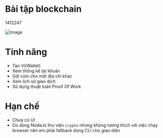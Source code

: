 # Bài tập blockchain
1412247

![image](https://user-images.githubusercontent.com/16438204/166900482-38a84ace-11d7-412d-8cee-e3d4b32c4555.png)


# Tính năng
- Tạo Ví(Wallet)
- Xem thống kê tài khoản
- Gởi coin cho một địa chỉ khác
- Xem lịch sử giao dịch
- Sử dụng thuật toán Proof Of Work


# Hạn chế

- Chưa có UI
- Do dùng NodeJs thư viện `crypto` nhưng không tương thích với việc chạy browser nên em phải fallback dùng CLI cho giao diện

 
